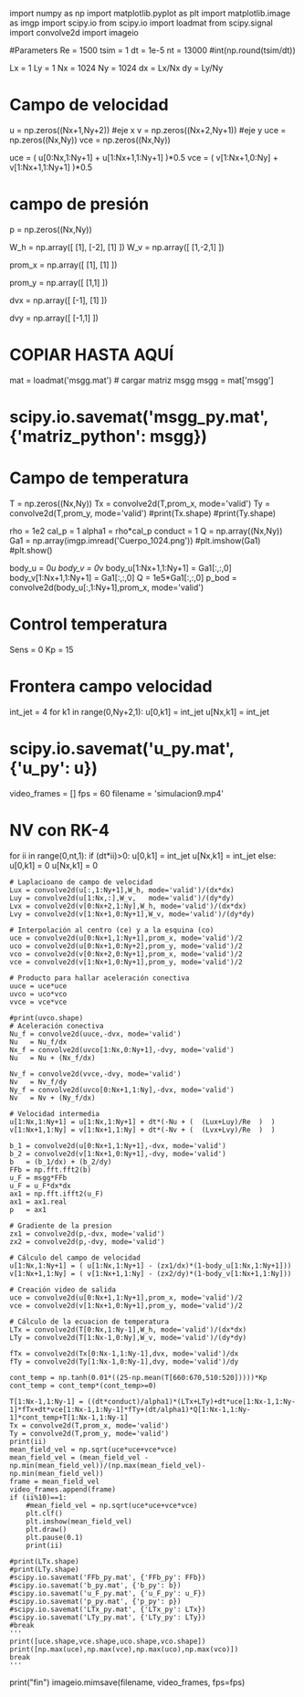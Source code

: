 import numpy as np
import matplotlib.pyplot as plt
import matplotlib.image  as imgp
import scipy.io
from   scipy.io import loadmat
from   scipy.signal import convolve2d
import imageio

#Parameters
Re = 1500
tsim = 1
dt = 1e-5
nt = 13000  #int(np.round(tsim/dt))
 
Lx = 1
Ly = 1
Nx = 1024
Ny = 1024
dx = Lx/Nx
dy = Ly/Ny
 
# Campo de velocidad
u = np.zeros((Nx+1,Ny+2))   #eje x
v = np.zeros((Nx+2,Ny+1))   #eje y
uce = np.zeros((Nx,Ny))
vce = np.zeros((Nx,Ny))
 
uce = ( u[0:Nx,1:Ny+1] + u[1:Nx+1,1:Ny+1] )*0.5
vce = ( v[1:Nx+1,0:Ny] + v[1:Nx+1,1:Ny+1] )*0.5
 
# campo de presión
p = np.zeros((Nx,Ny))
 
W_h = np.array([
    [1],
    [-2],
    [1]
    ])
W_v = np.array([
    [1,-2,1]
    ])
 
prom_x = np.array([
    [1],
    [1]
    ])
 
prom_y = np.array([
    [1,1]
    ])
 
dvx = np.array([
    [-1],
    [1]
    ])
 
dvy = np.array([
    [-1,1]
    ])
 
# COPIAR HASTA AQUÍ
mat = loadmat('msgg.mat')   # cargar matriz msgg
msgg = mat['msgg']
 
# scipy.io.savemat('msgg_py.mat', {'matriz_python': msgg})
 
# Campo de temperatura
T  = np.zeros((Nx,Ny))
Tx = convolve2d(T,prom_x, mode='valid')
Ty = convolve2d(T,prom_y, mode='valid')
#print(Tx.shape)
#print(Ty.shape)
 
rho = 1e2
cal_p = 1
alpha1 = rho*cal_p
conduct = 1
Q = np.array((Nx,Ny))
Ga1 = np.array(imgp.imread('Cuerpo_1024.png'))
#plt.imshow(Ga1)
#plt.show()
 
body_u = 0*u
body_v = 0*v
body_u[1:Nx+1,1:Ny+1] = Ga1[:,:,0]
body_v[1:Nx+1,1:Ny+1] = Ga1[:,:,0]
Q = 1e5*Ga1[:,:,0]
p_bod = convolve2d(body_u[:,1:Ny+1],prom_x, mode='valid')
 
# Control temperatura
Sens = 0
Kp = 15
 
# Frontera campo velocidad
int_jet = 4
for k1 in range(0,Ny+2,1):
    u[0,k1]     = int_jet
    u[Nx,k1]    = int_jet
# scipy.io.savemat('u_py.mat', {'u_py': u})
 
 
video_frames = []
fps = 60
filename = 'simulacion9.mp4'
 
 
 
 
 
# NV con RK-4
for ii in range(0,nt,1):
    if (dt*ii)>0:
        u[0,k1]     = int_jet
        u[Nx,k1]    = int_jet
    else:
        u[0,k1]     = 0
        u[Nx,k1]    = 0
 
    # Laplacioano de campo de velocidad
    Lux = convolve2d(u[:,1:Ny+1],W_h, mode='valid')/(dx*dx)
    Luy = convolve2d(u[1:Nx,:],W_v,   mode='valid')/(dy*dy)
    Lvx = convolve2d(v[0:Nx+2,1:Ny],W_h, mode='valid')/(dx*dx)
    Lvy = convolve2d(v[1:Nx+1,0:Ny+1],W_v, mode='valid')/(dy*dy)
 
    # Interpolación al centro (ce) y a la esquina (co)
    uce = convolve2d(u[0:Nx+1,1:Ny+1],prom_x, mode='valid')/2
    uco = convolve2d(u[0:Nx+1,0:Ny+2],prom_y, mode='valid')/2
    vco = convolve2d(v[0:Nx+2,0:Ny+1],prom_x, mode='valid')/2
    vce = convolve2d(v[1:Nx+1,0:Ny+1],prom_y, mode='valid')/2
 
    # Producto para hallar aceleración conectiva
    uuce = uce*uce
    uvco = uco*vco
    vvce = vce*vce
 
    #print(uvco.shape)
    # Aceleración conectiva
    Nu_f = convolve2d(uuce,-dvx, mode='valid')
    Nu   = Nu_f/dx
    Nx_f = convolve2d(uvco[1:Nx,0:Ny+1],-dvy, mode='valid')
    Nu   = Nu + (Nx_f/dx)
 
    Nv_f = convolve2d(vvce,-dvy, mode='valid')
    Nv   = Nv_f/dy
    Ny_f = convolve2d(uvco[0:Nx+1,1:Ny],-dvx, mode='valid')
    Nv   = Nv + (Ny_f/dx)
 
    # Velocidad intermedia
    u[1:Nx,1:Ny+1] = u[1:Nx,1:Ny+1] + dt*(-Nu + (  (Lux+Luy)/Re  )  )
    v[1:Nx+1,1:Ny] = v[1:Nx+1,1:Ny] + dt*(-Nv + (  (Lvx+Lvy)/Re  )  )
 
    b_1 = convolve2d(u[0:Nx+1,1:Ny+1],-dvx, mode='valid')
    b_2 = convolve2d(v[1:Nx+1,0:Ny+1],-dvy, mode='valid')
    b   = (b_1/dx) + (b_2/dy)
    FFb = np.fft.fft2(b)
    u_F = msgg*FFb
    u_F = u_F*dx*dx
    ax1 = np.fft.ifft2(u_F)
    ax1 = ax1.real
    p   = ax1
 
    # Gradiente de la presion
    zx1 = convolve2d(p,-dvx, mode='valid')
    zx2 = convolve2d(p,-dvy, mode='valid')
 
    # Cálculo del campo de velocidad
    u[1:Nx,1:Ny+1] = ( u[1:Nx,1:Ny+1] - (zx1/dx)*(1-body_u[1:Nx,1:Ny+1]))
    v[1:Nx+1,1:Ny] = ( v[1:Nx+1,1:Ny] - (zx2/dy)*(1-body_v[1:Nx+1,1:Ny]))
 
    # Creación video de salida
    uce = convolve2d(u[0:Nx+1,1:Ny+1],prom_x, mode='valid')/2
    vce = convolve2d(v[1:Nx+1,0:Ny+1],prom_y, mode='valid')/2
 
    # Cálculo de la ecuacion de temperatura
    LTx = convolve2d(T[0:Nx,1:Ny-1],W_h, mode='valid')/(dx*dx)
    LTy = convolve2d(T[1:Nx-1,0:Ny],W_v, mode='valid')/(dy*dy)
 
    fTx = convolve2d(Tx[0:Nx-1,1:Ny-1],dvx, mode='valid')/dx
    fTy = convolve2d(Ty[1:Nx-1,0:Ny-1],dvy, mode='valid')/dy
 
    cont_temp = np.tanh(0.01*((25-np.mean(T[660:670,510:520]))))*Kp
    cont_temp = cont_temp*(cont_temp>=0)
 
    T[1:Nx-1,1:Ny-1] = ((dt*conduct)/alpha1)*(LTx+LTy)+dt*uce[1:Nx-1,1:Ny-1]*fTx+dt*vce[1:Nx-1,1:Ny-1]*fTy+(dt/alpha1)*Q[1:Nx-1,1:Ny-1]*cont_temp+T[1:Nx-1,1:Ny-1]
    Tx = convolve2d(T,prom_x, mode='valid')
    Ty = convolve2d(T,prom_y, mode='valid')
    print(ii)
    mean_field_vel = np.sqrt(uce*uce+vce*vce)
    mean_field_vel = (mean_field_vel - np.min(mean_field_vel))/(np.max(mean_field_vel)-np.min(mean_field_vel))
    frame = mean_field_vel
    video_frames.append(frame)
    if (ii%10)==1:
        #mean_field_vel = np.sqrt(uce*uce+vce*vce)
        plt.clf()
        plt.imshow(mean_field_vel)
        plt.draw()
        plt.pause(0.1)
        print(ii)
    
    #print(LTx.shape)
    #print(LTy.shape)
    #scipy.io.savemat('FFb_py.mat', {'FFb_py': FFb})
    #scipy.io.savemat('b_py.mat', {'b_py': b})
    #scipy.io.savemat('u_F_py.mat', {'u_F_py': u_F})
    #scipy.io.savemat('p_py.mat', {'p_py': p})
    #scipy.io.savemat('LTx_py.mat', {'LTx_py': LTx})
    #scipy.io.savemat('LTy_py.mat', {'LTy_py': LTy})
    #break
    '''
    print([uce.shape,vce.shape,uco.shape,vco.shape])
    print([np.max(uce),np.max(vce),np.max(uco),np.max(vco)])
    break
    '''
print("fin")
imageio.mimsave(filename, video_frames, fps=fps)
